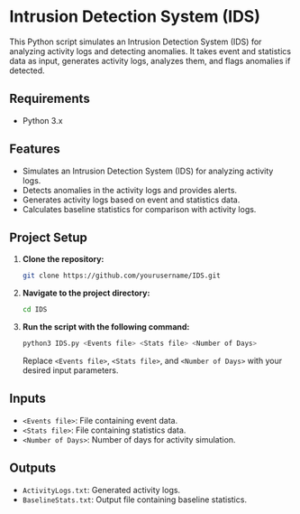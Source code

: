 # Intrusion Detection System (IDS)

This Python script simulates an Intrusion Detection System (IDS) for analyzing activity logs and detecting anomalies. It takes event and statistics data as input, generates activity logs, analyzes them, and flags anomalies if detected.

## Requirements

- Python 3.x

## Features

- Simulates an Intrusion Detection System (IDS) for analyzing activity logs.
- Detects anomalies in the activity logs and provides alerts.
- Generates activity logs based on event and statistics data.
- Calculates baseline statistics for comparison with activity logs.

## Project Setup

1. **Clone the repository:**

    ```bash
    git clone https://github.com/yourusername/IDS.git
    ```

2. **Navigate to the project directory:**

    ```bash
    cd IDS
    ```

3. **Run the script with the following command:**

    ```bash
    python3 IDS.py <Events file> <Stats file> <Number of Days>
    ```

    Replace `<Events file>`, `<Stats file>`, and `<Number of Days>` with your desired input parameters.

## Inputs

- `<Events file>`: File containing event data.
- `<Stats file>`: File containing statistics data.
- `<Number of Days>`: Number of days for activity simulation.

## Outputs

- `ActivityLogs.txt`: Generated activity logs.
- `BaselineStats.txt`: Output file containing baseline statistics.
